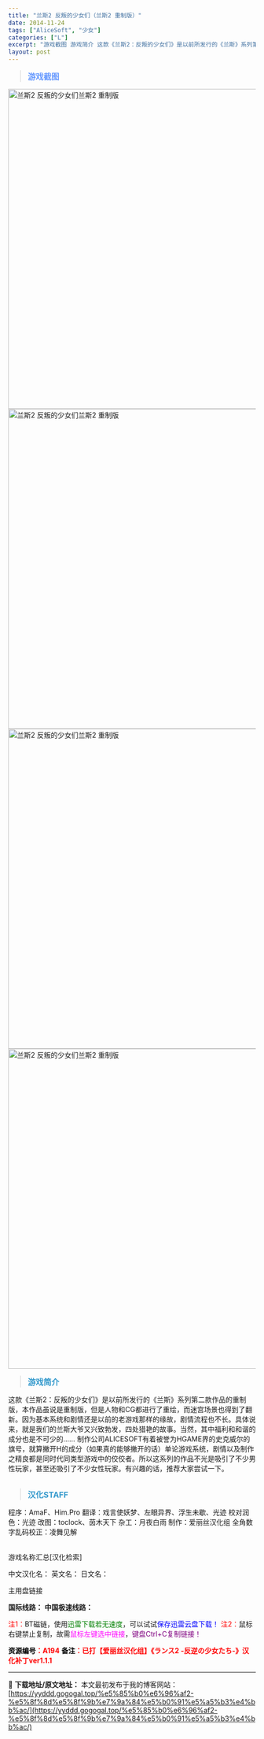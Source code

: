 ```yaml
---
title: "兰斯2 反叛的少女们（兰斯2 重制版）"
date: 2014-11-24
tags: ["AliceSoft", "少女"]
categories: ["L"]
excerpt: "游戏截图 游戏简介 这款《兰斯2：反叛的少女们》是以前所发行的《兰斯》系列第二款作品的重制版，本作品虽说是重制版，但是人物和CG都进行了重绘，而迷宫场景也得到了翻新。因为基本系统和剧情还是以前的老游戏那样的缘故，剧情流程也不长。具体说来，就是我们的兰斯大爷又兴致勃发，四处猎艳的故事。当然，其中福利和&hellip;"
layout: post
---
```


<div>
<blockquote><b><span style="font-size: 12pt; color: #6699ff;">游戏截图</span></b></blockquote>
<div><img title="点击放大" src="https://yyddd.gogogal.top/wp-content/uploads/2025/04/20250430_6811e66b3e56f.webp" alt="兰斯2 反叛的少女们兰斯2 重制版" width="650" /></div>
<div><img title="点击放大" src="https://yyddd.gogogal.top/wp-content/uploads/2025/04/20250430_6811e66d2a8cb.webp" alt="兰斯2 反叛的少女们兰斯2 重制版" width="650" /></div>
<div><img title="点击放大" src="https://yyddd.gogogal.top/wp-content/uploads/2025/04/20250430_6811e66e9edb7.webp" alt="兰斯2 反叛的少女们兰斯2 重制版" width="650" /></div>
<div><img title="点击放大" src="https://yyddd.gogogal.top/wp-content/uploads/2025/04/20250430_6811e67014c16.webp" alt="兰斯2 反叛的少女们兰斯2 重制版" width="650" /></div>
<blockquote><b><span style="font-size: 12pt; color: #3399cc;">游戏简介</span></b></blockquote>
<div>这款《兰斯2：反叛的少女们》是以前所发行的《兰斯》系列第二款作品的重制版，本作品虽说是重制版，但是人物和CG都进行了重绘，而迷宫场景也得到了翻新。因为基本系统和剧情还是以前的老游戏那样的缘故，剧情流程也不长。具体说来，就是我们的兰斯大爷又兴致勃发，四处猎艳的故事。当然，其中福利和和谐的成分也是不可少的……
制作公司ALICESOFT有着被誉为HGAME界的史克威尔的旗号，就算撇开H的成分（如果真的能够撇开的话）单论游戏系统，剧情以及制作之精良都是同时代同类型游戏中的佼佼者。所以这系列的作品不光是吸引了不少男性玩家，甚至还吸引了不少女性玩家。有兴趣的话，推荐大家尝试一下。</div>
&nbsp;
<blockquote><b><span style="font-size: 12pt; color: #3399cc;">汉化STAFF</span></b></blockquote>
<div>程序：AmaF、Him.Pro
翻译：戏言使妖梦、左眼异界、浮生未歇、光迹
校对润色：光迹
改图：toclock、茵木天下
杂工：月夜白雨
制作：爱丽丝汉化组
全角数字乱码校正：凌舞见解</div>
&nbsp;

游戏名称汇总[汉化检索]

中文汉化名：
英文名：
日文名：

</div>
<div class="panel panel-primary">
<div class="panel-heading">主用盘链接</div>
<div class="panel-body">

<b>国际线路：</b>
<b>中国极速线路：</b>


<span style="color: #ff0000;">注1：</span>BT磁链，使用<span style="color: #008000;">迅雷下载若无速度</span>，可以试试<span style="color: #0000ff;">保存迅雷云盘下载！</span>
<span style="color: #ff0000;">注2：</span>鼠标右键禁止复制，故需<span style="color: #ff00ff;">鼠标左键选中链接</span>，<span style="color: #800080;">键盘Ctrl+C复制链接！</span>

</div>
<div class="panel-footer"><span style="color: #ff0000;"><b><span style="color: #000000;">资源编号</span>：A194</b></span>
<span style="color: #ff0000;"><b><span style="color: #000000;">备注</span>：已打【爱丽丝汉化组】《ランス2 -反逆の少女たち-》汉化补丁ver1.1.1</b></span></div>
</div>

---
📖 **下载地址/原文地址：** 本文最初发布于我的博客网站：[https://yyddd.gogogal.top/%e5%85%b0%e6%96%af2-%e5%8f%8d%e5%8f%9b%e7%9a%84%e5%b0%91%e5%a5%b3%e4%bb%ac/](https://yyddd.gogogal.top/%e5%85%b0%e6%96%af2-%e5%8f%8d%e5%8f%9b%e7%9a%84%e5%b0%91%e5%a5%b3%e4%bb%ac/)
